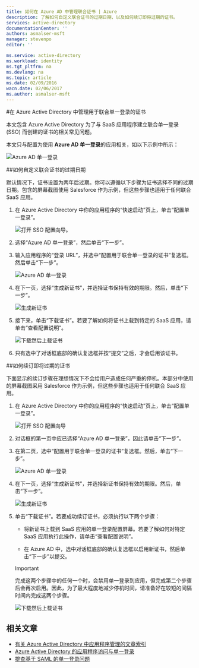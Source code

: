 ```yaml
---
title: 如何在 Azure AD 中管理联合证书 | Azure
description: 了解如何自定义联合证书的过期日期，以及如何续订即将过期的证书。
services: active-directory
documentationCenter: ''
authors: asmalser-msft
manager: stevenpo
editor: ''

ms.service: active-directory
ms.workload: identity
ms.tgt_pltfrm: na
ms.devlang: na
ms.topic: article
ms.date: 02/09/2016
wacn.date: 02/06/2017
ms.author: asmalser-msft
---
```


#在 Azure Active Directory 中管理用于联合单一登录的证书

本文包含 Azure Active Directory 为了与 SaaS 应用程序建立联合单一登录 (SSO) 而创建的证书的相关常见问题。

本文只与配置为使用 **Azure AD 单一登录**的应用相关，如以下示例中所示：

![Azure AD 单一登录](./media/active-directory-sso-certs/fed-sso.PNG)

##如何自定义联合证书的过期日期

默认情况下，证书设置为两年后过期。你可以遵循以下步骤为证书选择不同的过期日期。包含的屏幕截图使用 Salesforce 作为示例，但这些步骤也适用于任何联合 SaaS 应用。

1. 在 Azure Active Directory 中你的应用程序的“快速启动”页上，单击“配置单一登录”。

    ![打开 SSO 配置向导。](./media/active-directory-sso-certs/config-sso.png)

2. 选择“Azure AD 单一登录”，然后单击“下一步”。

3. 输入应用程序的“登录 URL”，并选中“配置用于联合单一登录的证书”复选框。然后单击“下一步”。

    ![Azure AD 单一登录](./media/active-directory-sso-certs/new-app-config-sso.PNG)

4. 在下一页，选择“生成新证书”，并选择证书保持有效的期限。然后，单击“下一步”。

    ![生成新证书](./media/active-directory-sso-certs/new-app-config-cert.PNG)

5. 接下来，单击“下载证书”。若要了解如何将证书上载到特定的 SaaS 应用，请单击“查看配置说明”。

    ![下载然后上载证书](./media/active-directory-sso-certs/new-app-config-app.PNG)

6. 只有选中了对话框底部的确认复选框并按“提交”之后，才会启用该证书。

##如何续订即将过期的证书

下面显示的续订步骤在理想情况下不会给用户造成任何严重的停机。本部分中使用的屏幕截图采用 Salesforce 作为示例，但这些步骤也适用于任何联合 SaaS 应用。

1. 在 Azure Active Directory 中你的应用程序的“快速启动”页上，单击“配置单一登录”。

    ![打开 SSO 配置向导](./media/active-directory-sso-certs/renew-sso-button.PNG)

2. 对话框的第一页中应已选择“Azure AD 单一登录”，因此请单击“下一步”。

3. 在第二页，选中“配置用于联合单一登录的证书”复选框。然后，单击“下一步”。

    ![Azure AD 单一登录](./media/active-directory-sso-certs/renew-config-sso.PNG)

4. 在下一页，选择“生成新证书”，并选择新证书保持有效的期限。然后，单击“下一步”。

    ![生成新证书](./media/active-directory-sso-certs/new-app-config-cert.PNG)

5. 单击“下载证书”。若要成功续订证书，必须执行以下两个步骤：

    - 将新证书上载到 SaaS 应用的单一登录配置屏幕。若要了解如何对特定 SaaS 应用执行此操作，请单击“查看配置说明”。

    - 在 Azure AD 中，选中对话框底部的确认复选框以启用新证书，然后单击“下一步”以提交。

    > [!IMPORTANT]
    > 完成这两个步骤中的任何一个时，会禁用单一登录到应用，但完成第二个步骤后会再次启用。因此，为了最大程度地减少停机时间，请准备好在较短的间隔时间内完成这两个步骤。

    ![下载然后上载证书](./media/active-directory-sso-certs/renew-config-app.PNG)

## 相关文章

- [有关 Azure Active Directory 中应用程序管理的文章索引](./active-directory-apps-index.md)
- [Azure Active Directory 的应用程序访问与单一登录](./active-directory-appssoaccess-whatis.md)
- [排查基于 SAML 的单一登录问题](./develop/active-directory-saml-debugging.md)

<!---HONumber=Mooncake_Quality_Review_0125_2017-->